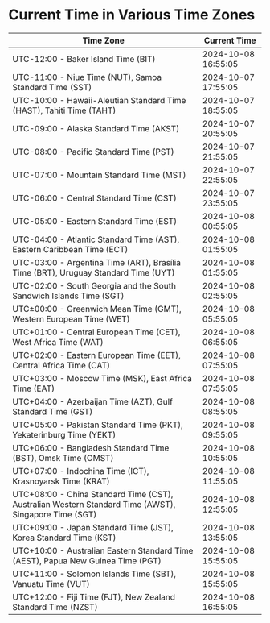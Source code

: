 # Current Time in Various Time Zones

| Time Zone | Current Time |
|-----------|--------------|
| UTC-12:00 - Baker Island Time (BIT) | 2024-10-08 16:55:05 |
| UTC-11:00 - Niue Time (NUT), Samoa Standard Time (SST) | 2024-10-07 17:55:05 |
| UTC-10:00 - Hawaii-Aleutian Standard Time (HAST), Tahiti Time (TAHT) | 2024-10-07 18:55:05 |
| UTC-09:00 - Alaska Standard Time (AKST) | 2024-10-07 20:55:05 |
| UTC-08:00 - Pacific Standard Time (PST) | 2024-10-07 21:55:05 |
| UTC-07:00 - Mountain Standard Time (MST) | 2024-10-07 22:55:05 |
| UTC-06:00 - Central Standard Time (CST) | 2024-10-07 23:55:05 |
| UTC-05:00 - Eastern Standard Time (EST) | 2024-10-08 00:55:05 |
| UTC-04:00 - Atlantic Standard Time (AST), Eastern Caribbean Time (ECT) | 2024-10-08 01:55:05 |
| UTC-03:00 - Argentina Time (ART), Brasília Time (BRT), Uruguay Standard Time (UYT) | 2024-10-08 01:55:05 |
| UTC-02:00 - South Georgia and the South Sandwich Islands Time (SGT) | 2024-10-08 02:55:05 |
| UTC±00:00 - Greenwich Mean Time (GMT), Western European Time (WET) | 2024-10-08 05:55:05 |
| UTC+01:00 - Central European Time (CET), West Africa Time (WAT) | 2024-10-08 06:55:05 |
| UTC+02:00 - Eastern European Time (EET), Central Africa Time (CAT) | 2024-10-08 07:55:05 |
| UTC+03:00 - Moscow Time (MSK), East Africa Time (EAT) | 2024-10-08 07:55:05 |
| UTC+04:00 - Azerbaijan Time (AZT), Gulf Standard Time (GST) | 2024-10-08 08:55:05 |
| UTC+05:00 - Pakistan Standard Time (PKT), Yekaterinburg Time (YEKT) | 2024-10-08 09:55:05 |
| UTC+06:00 - Bangladesh Standard Time (BST), Omsk Time (OMST) | 2024-10-08 10:55:05 |
| UTC+07:00 - Indochina Time (ICT), Krasnoyarsk Time (KRAT) | 2024-10-08 11:55:05 |
| UTC+08:00 - China Standard Time (CST), Australian Western Standard Time (AWST), Singapore Time (SGT) | 2024-10-08 12:55:05 |
| UTC+09:00 - Japan Standard Time (JST), Korea Standard Time (KST) | 2024-10-08 13:55:05 |
| UTC+10:00 - Australian Eastern Standard Time (AEST), Papua New Guinea Time (PGT) | 2024-10-08 15:55:05 |
| UTC+11:00 - Solomon Islands Time (SBT), Vanuatu Time (VUT) | 2024-10-08 15:55:05 |
| UTC+12:00 - Fiji Time (FJT), New Zealand Standard Time (NZST) | 2024-10-08 16:55:05 |
